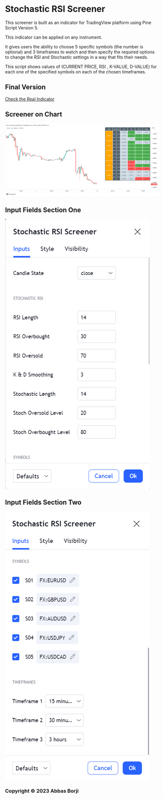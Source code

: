 # Stochastic RSI Screener

This screener is built as an indicator for TradingView platform using Pine Script Version 5.

This indicator can be applied on any instrument.

It gives users the ability to choose 5 specific symbols (the number is optional) and 3 timeframes to watch and then specify the required options to change the RSI and Stochastic settings in a way that fits their needs.

This script shows values of (CURRENT PRICE, RSI , K-VALUE, D-VALUE) for each one of the specified symbols on each of the chosen timeframes.

## Final Version
[Check the Real Indicator](https://www.tradingview.com/script/IGpEtvup-Multi-Timeframe-Stochastic-RSI-Screener/)

## Screener on Chart
![alt text](https://github.com/Abbas-Borji/Stochastic-RSI-Screener/blob/main/Screenshots/Five%20Symbols%20Three%20TimeFrames%20(Design-Enhanced).png?raw=true)

## Input Fields Section One
![alt text](https://github.com/Abbas-Borji/Stochastic-RSI-Screener/blob/main/Screenshots/Input%20Fields%201.png?raw=true)

## Input Fields Section Two
![alt text](https://github.com/Abbas-Borji/Stochastic-RSI-Screener/blob/main/Screenshots/Input%20Fields%202.png?raw=true)

### Copyright © 2023 Abbas Borji
